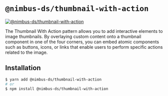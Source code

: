 # `@nimbus-ds/thumbnail-with-action`

[![@nimbus-ds/thumbnail-with-action](https://img.shields.io/npm/v/@nimbus-ds/thumbnail-with-action?label=%40nimbus-ds%2Fthumbnail-with-action)](https://www.npmjs.com/package/@nimbus-ds/thumbnail-with-action)

The Thumbnail With Action pattern allows you to add interactive elements to image thumbnails. By overlaying custom content onto a thumbnail component in one of the four corners, you can embed atomic components such as buttons, icons, or links that enable users to perform specific actions related to the image.

## Installation

```sh
$ yarn add @nimbus-ds/thumbnail-with-action
# or
$ npm install @nimbus-ds/thumbnail-with-action
```
